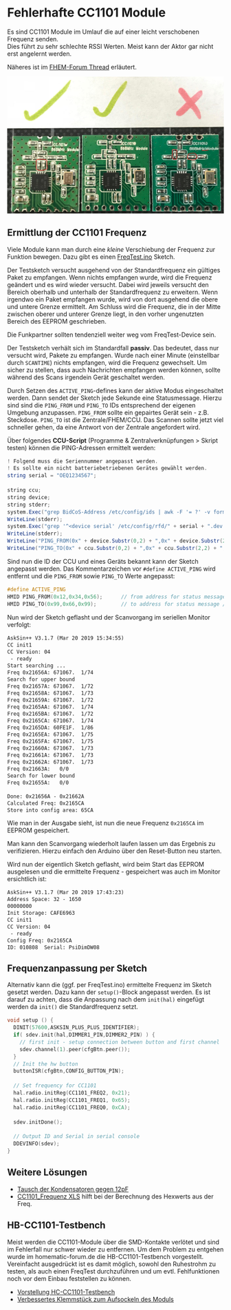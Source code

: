 # Fehlerhafte CC1101 Module

Es sind CC1101 Module im Umlauf die auf einer leicht verschobenen Frequenz senden.  
Dies führt zu sehr schlechte RSSI Werten. Meist kann der Aktor gar nicht erst angelernt werden.

Näheres ist im [FHEM-Forum Thread](https://forum.fhem.de/index.php/topic,91740.0.html) erläutert.

![CC1101 Modulvergleich](./images/CC1101_bad-vs-working.jpg)


## Ermittlung der CC1101 Frequenz

Viele Module kann man durch eine _kleine_ Verschiebung der Frequenz zur Funktion bewegen. Dazu gibt es einen
[FreqTest.ino](https://github.com/pa-pa/AskSinPP/blob/master/examples/FreqTest/FreqTest.ino) Sketch.

Der Testsketch versucht ausgehend von der Standardfrequenz ein gültiges Paket zu empfangen. Wenn nichts empfangen wurde, wird die Frequenz geändert und es wird wieder versucht. Dabei wird jeweils versucht den Bereich oberhalb und unterhalb der Standardfrequenz zu erweitern. Wenn irgendwo ein Paket empfangen wurde, wird von dort ausgehend die obere und untere Grenze ermittelt. Am Schluss wird die Frequenz, die in der Mitte zwischen oberer und unterer Grenze liegt, in den vorher ungenutzten Bereich des EEPROM geschrieben.

Die Funkpartner sollten tendenziell weiter weg vom FreqTest-Device sein. 

Der Testsketch verhält sich im Standardfall **passiv**. Das bedeutet, dass nur versucht wird, Pakete zu empfangen. Wurde nach einer Minute (einstellbar durch `SCANTIME`) nichts empfangen, wird die Frequenz gewechselt. Um sicher zu stellen, dass auch Nachrichten empfangen werden können, sollte während des Scans irgendein Gerät geschaltet werden.

Durch Setzen des `ACTIVE_PING`-defines kann der aktive Modus eingeschaltet werden. Dann sendet der Sketch jede Sekunde eine Statusmessage. Hierzu sind sind die `PING_FROM` und `PING_TO` IDs entsprechend der eigenen Umgebung anzupassen. `PING_FROM` sollte ein gepairtes Gerät sein - z.B. Steckdose. `PING_TO` ist die Zentrale/FHEM/CCU. Das Scannen sollte jetzt viel schneller gehen, da eine Antwort von der Zentrale angefordert wird.

Über folgendes **CCU-Script** (Programme & Zentralverknüpfungen > Skript testen) können die PING-Adressen ermittelt werden:

```java
! Folgend muss die Seriennummer angepasst werden.
! Es sollte ein nicht batteriebetriebenen Gerätes gewählt werden.
string serial = "OEQ1234567";

string ccu;
string device;
string stderr;
system.Exec("grep BidCoS-Address /etc/config/ids | awk -F '= ?' -v format='%x\n' '{printf(format,$2)}'", &ccu, &stderr);
WriteLine(stderr);
system.Exec("grep '^<device serial' /etc/config/rfd/" + serial + ".dev | sed 's/.*address=.0x\([0-9A-F]*\). .*/\1/'", &device, &stderr);
WriteLine(stderr);
WriteLine("PING_FROM(0x" + device.Substr(0,2) + ",0x" + device.Substr(2,2) + ",0x" + device.Substr(4,2) + ");" );
WriteLine("PING_TO(0x" + ccu.Substr(0,2) + ",0x" + ccu.Substr(2,2) + ",0x" + ccu.Substr(4,2) + ");" );
```

Sind nun die ID der CCU und eines Geräts bekannt kann der Sketch angepasst werden. Das Kommentarzeichen
vor `#define ACTIVE_PING` wird entfernt und die `PING_FROM` sowie `PING_TO` Werte angepasst:

```cpp
#define ACTIVE_PING
HMID PING_FROM(0x12,0x34,0x56);      // from address for status message e.g. switch
HMID PING_TO(0x99,0x66,0x99);        // to address for status message / central / CCU
```

Nun wird der Sketch geflasht und der Scanvorgang im seriellen Monitor verfolgt:

```text {25}
AskSin++ V3.1.7 (Mar 20 2019 15:34:55)
CC init1
CC Version: 04
 - ready
Start searching ...
Freq 0x21656A: 671067.  1/74
Search for upper bound
Freq 0x21657A: 671067.  1/72
Freq 0x21658A: 671067.  1/73
Freq 0x21659A: 671067.  1/72
Freq 0x2165AA: 671067.  1/74
Freq 0x2165BA: 671067.  1/72
Freq 0x2165CA: 671067.  1/74
Freq 0x2165DA: 60FE1F.  1/86
Freq 0x2165EA: 671067.  1/75
Freq 0x2165FA: 671067.  1/75
Freq 0x21660A: 671067.  1/73
Freq 0x21661A: 671067.  1/73
Freq 0x21662A: 671067.  1/73
Freq 0x21663A:   0/0
Search for lower bound
Freq 0x21655A:   0/0

Done: 0x21656A - 0x21662A
Calculated Freq: 0x2165CA
Store into config area: 65CA
```

Wie man in der Ausgabe sieht, ist nun die neue Frequenz `0x2165CA` im EEPROM gespeichert.

Man kann den Scanvorgang wiederholt laufen lassen um das Ergebnis zu verifizieren. Hierzu einfach den Arduino über den Reset-Button neu starten.

Wird nun der eigentlich Sketch geflasht, wird beim Start das EEPROM ausgelesen und die ermittelte Frequenz - gespeichert was auch im Monitor ersichtlich ist:

```text {8}
AskSin++ V3.1.7 (Mar 20 2019 17:43:23)
Address Space: 32 - 1650
00000000
Init Storage: CAFE6963
CC init1
CC Version: 04
 - ready
Config Freq: 0x2165CA
ID: 010808  Serial: PsiDimDW08
```

## Frequenzanpassung per Sketch

Alternativ kann die (ggf. per FreqTest.ino) ermittelte Frequenz im Sketch gesetzt werden. Dazu kann der `setup()`-Block 
angepasst werden. Es ist darauf zu achten, dass die Anpassung nach dem `init(hal)` eingefügt werden da `init()` 
die Standardfrequenz setzt.


```cpp {10-14}
void setup () {
  DINIT(57600,ASKSIN_PLUS_PLUS_IDENTIFIER);
  if( sdev.init(hal,DIMMER1_PIN,DIMMER2_PIN) ) {
    // first init - setup connection between button and first channel
    sdev.channel(1).peer(cfgBtn.peer());
  }
  // Init the hw button
  buttonISR(cfgBtn,CONFIG_BUTTON_PIN);

  // Set frequency for CC1101
  hal.radio.initReg(CC1101_FREQ2, 0x21);
  hal.radio.initReg(CC1101_FREQ1, 0x65);
  hal.radio.initReg(CC1101_FREQ0, 0xCA);

  sdev.initDone();

  // Output ID and Serial in serial console
  DDEVINFO(sdev);
}
``` 

## Weitere Lösungen

* [Tausch der Kondensatoren gegen 12pF](https://forum.fhem.de/index.php/topic,91740.msg872505.html#msg872505)
* [CC1101_Frequenz XLS](https://github.com/TomMajor/SmartHome/tree/master/Info/CC1101_Frequenz) hilft bei der Berechnung des Hexwerts aus der Freq.


## HB-CC1101-Testbench

Meist werden die CC1101-Module über die SMD-Kontakte verlötet und sind im Fehlerfall nur schwer wieder zu entfernen.
Um dem Problem zu entgehen wurde im homematic-forum.de die HB-CC1101-Testbench vorgestellt.
Vereinfacht ausgedrückt ist es damit möglich, sowohl den Ruhestrohm zu testen, als auch einen FreqTest durchzuführen und um evtl. Fehlfunktionen noch vor dem Einbau feststellen zu können.

* [Vorstellung HC-CC1101-Testbench](https://homematic-forum.de/forum/viewtopic.php?f=76&t=54701)
* [Verbessertes Klemmstück zum Aufsockeln des Moduls](https://homematic-forum.de/forum/viewtopic.php?f=76&t=54701&start=40#p560242)

